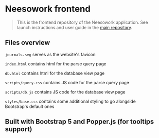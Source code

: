 # Neesowork frontend
> This is the frontend repository of the Neesowork application. See launch instructions and user guide in the [main repository](https://github.com/Neesowork/application).
## Files overview
``journals.svg`` serves as the website's favicon

``index.html`` contains html for the parse query page


``db.html`` contains html for the database view page


``scripts/query.css`` contains JS code for the parse query page


``scripts/db.js`` contains JS code for the database view page


``styles/base.css`` contains some additional styling to go alongside Bootstrap's default ones
## Built with Bootstrap 5 and Popper.js (for tooltips support)
